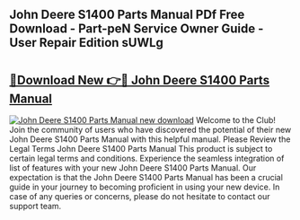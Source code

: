 ## John Deere S1400 Parts Manual PDf Free Download - Part-peN Service Owner Guide - User Repair Edition sUWLg

# <h2><a href="http://bc87704.oget.top/?id=John+Deere+S1400+Parts+Manual">🔗Download New 👉🔴 John Deere S1400 Parts Manual</a></h2>

[![John Deere S1400 Parts Manual new download](https://i.imgur.com/5g1atiW.png)](http://bc87704.oget.top/?id=John+Deere+S1400+Parts+Manual)
Welcome to the Club! Join the community of users who have discovered the potential of their new John Deere S1400 Parts Manual with this helpful manual. Please Review the Legal Terms John Deere S1400 Parts Manual This product is subject to certain legal terms and conditions. Experience the seamless integration of list of features with your new John Deere S1400 Parts Manual. Our expectation is that the John Deere S1400 Parts Manual has been a crucial guide in your journey to becoming proficient in using your new device. In case of any queries or concerns, please do not hesitate to contact our support team.
